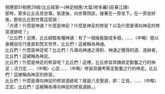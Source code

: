 相應部51相應29經/比丘經第一(神足相應/大篇/修多羅)(莊春江譯)  
那時，眾多比丘去見世尊。抵達後，向世尊問訊，接著在一旁坐下。在一旁坐好後，那些比丘對世尊這麼說：  
「大德！什麼是神通？什麼是神足？什麼是神足的修習？以及什麼是導向神足的修習道跡呢？」  
「比丘們！這裡，比丘經驗各種神通：有了一個後能變成多個，……（中略）能以身體自在行進直到梵天世界，比丘們！這被稱為神通。  
比丘們！什麼是神足呢？比丘們！凡導向神通之得到、神通之獲得的道、道跡者，比丘們！這被稱為神足。  
比丘們！什麼是神足的修習呢？比丘們！這裡，比丘修習具備欲定勤奮之行的神足；活力定……（中略）心定……（中略）修習具備考察定勤奮之行的神足。比丘們！這被稱為神足的修習。  
比丘們！什麼是導向神足的修習道跡呢？就是八支聖道，即：正見、……（中略）正定。比丘們！這被稱為導向神足的修習道跡。」  
  
  
